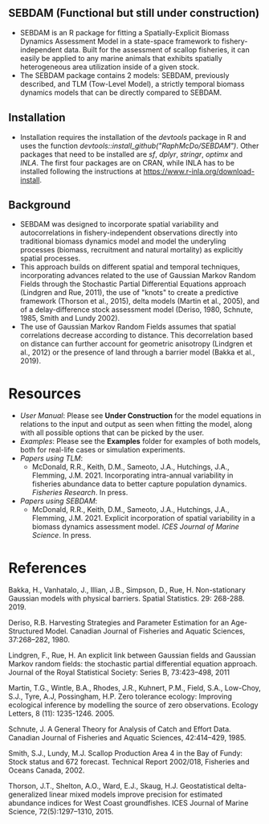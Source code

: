## SEBDAM (Functional but still under construction)
- SEBDAM is an R package for fitting a Spatially-Explicit Biomass Dynamics Assessment Model in a state-space framework to fishery-independent data. Built for the assessment of scallop fisheries, it can easily be applied to any marine animals that exhibits spatially heterogeneous area utilization inside of a given stock.
- The SEBDAM package contains 2 models: SEBDAM, previously described, and TLM (Tow-Level Model), a strictly temporal biomass dynamics models that can be directly compared to SEBDAM.

## Installation
- Installation requires the installation of the *devtools* package in R and uses the function *devtools::install_github("RaphMcDo/SEBDAM")*. Other packages that need to be installed are *sf*, *dplyr*, *stringr*, *optimx* and *INLA*. The first four packages are on CRAN, while INLA has to be installed following the instructions at https://www.r-inla.org/download-install.

## Background
- SEBDAM was designed to incorporate spatial variability and autocorrelations in fishery-independent observations directly into traditional biomass dynamics model and model the underyling processes (biomass, recruitment and natural mortality) as explicitly spatial processes.
- This approach builds on different spatial and temporal techniques, incorporating advances related to the use of Gaussian Markov Random Fields through the Stochastic Partial Differential Equations approach (Lindgren and Rue, 2011), the use of "knots" to create a predictive framework (Thorson et al., 2015), delta models (Martin et al., 2005), and of a delay-difference stock assessment model (Deriso, 1980, Schnute, 1985, Smith and Lundy 2002).
- The use of Gaussian Markov Random Fields assumes that spatial correlations decrease according to distance. This decorrelation based on distance can further account for geometric anisotropy (Lindgren et al., 2012) or the presence of land through a barrier model (Bakka et al., 2019).

# Resources

- *User Manual*: Please see **Under Construction** for the model equations in relations to the input and output as seen when fitting the model, along with all possible options that can be picked by the user.
- *Examples*: Please see the **Examples** folder for examples of both models, both for real-life cases or simulation experiments.
- *Papers using TLM*: 
  -  McDonald, R.R., Keith, D.M., Sameoto, J.A., Hutchings, J.A., Flemming, J.M. 2021. Incorporating intra-annual variability in fisheries abundance data to better capture population dynamics. *Fisheries Research*. In press.
- *Papers using SEBDAM*:
  - McDonald, R.R., Keith, D.M., Sameoto, J.A., Hutchings, J.A., Flemming, J.M. 2021. Explicit incorporation of spatial variability in a biomass dynamics assessment model. *ICES Journal of Marine Science*. In press.

# References

Bakka, H., Vanhatalo, J., Illian, J.B., Simpson, D., Rue, H. Non-stationary Gaussian models with physical barriers. Spatial Statistics. 29: 268-288. 2019.

Deriso, R.B. Harvesting Strategies and Parameter Estimation for an Age-Structured Model. Canadian Journal of Fisheries and Aquatic Sciences, 37:268–282, 1980.

Lindgren, F., Rue, H. An explicit link between Gaussian fields and Gaussian Markov random fields: the stochastic partial differential equation approach. Journal of the Royal Statistical Society: Series B, 73:423–498, 2011

Martin, T.G., Wintle, B.A., Rhodes, J.R., Kuhnert, P.M., Field, S.A., Low-Choy, S.J., Tyre, A.J, Possingham, H.P. Zero tolerance ecology: Improving ecological inference by modelling the source of zero observations. Ecology Letters, 8 (11): 1235-1246. 2005.

Schnute, J. A General Theory for Analysis of Catch and Effort Data. Canadian Journal of Fisheries and Aquatic Sciences, 42:414–429, 1985.

Smith, S.J., Lundy, M.J. Scallop Production Area 4 in the Bay of Fundy: Stock status and
672 forecast. Technical Report 2002/018, Fisheries and Oceans Canada, 2002.

Thorson, J.T., Shelton, A.O., Ward, E.J., Skaug, H.J. Geostatistical delta-generalized linear mixed models improve precision for estimated abundance indices for West Coast groundfishes. ICES Journal of Marine Science, 72(5):1297–1310, 2015.

